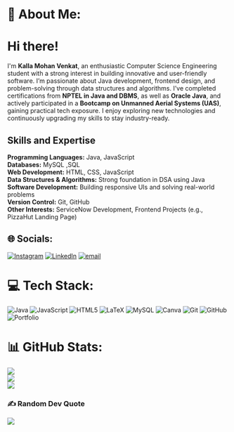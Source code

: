 # 💫 About Me:
# Hi there! 
I'm **Kalla Mohan Venkat**, an enthusiastic Computer Science Engineering student with a strong interest in building innovative and user-friendly software. I’m passionate about Java development, frontend design, and problem-solving through data structures and algorithms. I’ve completed certifications from **NPTEL in Java and DBMS**, as well as **Oracle Java**, and actively participated in a **Bootcamp on Unmanned Aerial Systems (UAS)**, gaining practical tech exposure. I enjoy exploring new technologies and continuously upgrading my skills to stay industry-ready.<br>
## Skills and Expertise<br>
**Programming Languages:** Java, JavaScript<br>  **Databases:** MySQL ,SQL<br>
**Web Development:** HTML, CSS, JavaScript <br> **Data Structures & Algorithms:** Strong foundation in DSA using Java <br>
**Software Development:** Building responsive UIs and solving real-world problems <br>
**Version Control:** Git, GitHub  <br>
**Other Interests:** ServiceNow Development, Frontend Projects (e.g., PizzaHut Landing Page)


## 🌐 Socials:
[![Instagram](https://img.shields.io/badge/Instagram-%23E4405F.svg?logo=Instagram&logoColor=white)](https://instagram.com/mohanvenkat1) [![LinkedIn](https://img.shields.io/badge/LinkedIn-%230077B5.svg?logo=linkedin&logoColor=white)](https://linkedin.com/in//mohan-venkat-kalla-05a3a9343) [![email](https://img.shields.io/badge/Email-D14836?logo=gmail&logoColor=white)](mailto:mohanvenkat123456@gmail.com) 

# 💻 Tech Stack:
![Java](https://img.shields.io/badge/java-%23ED8B00.svg?style=plastic&logo=openjdk&logoColor=white) ![JavaScript](https://img.shields.io/badge/javascript-%23323330.svg?style=plastic&logo=javascript&logoColor=%23F7DF1E) ![HTML5](https://img.shields.io/badge/html5-%23E34F26.svg?style=plastic&logo=html5&logoColor=white) ![LaTeX](https://img.shields.io/badge/latex-%23008080.svg?style=plastic&logo=latex&logoColor=white) ![MySQL](https://img.shields.io/badge/mysql-4479A1.svg?style=plastic&logo=mysql&logoColor=white) ![Canva](https://img.shields.io/badge/Canva-%2300C4CC.svg?style=plastic&logo=Canva&logoColor=white) ![Git](https://img.shields.io/badge/git-%23F05033.svg?style=plastic&logo=git&logoColor=white) ![GitHub](https://img.shields.io/badge/github-%23121011.svg?style=plastic&logo=github&logoColor=white) ![Portfolio](https://img.shields.io/badge/Portfolio-%23000000.svg?style=plastic&logo=firefox&logoColor=#FF7139)
# 📊 GitHub Stats:
![](https://github-readme-stats.vercel.app/api?username=MohanVenkat14&theme=tokyonight&hide_border=false&include_all_commits=false&count_private=false)<br/>
![](https://nirzak-streak-stats.vercel.app/?user=MohanVenkat14&theme=tokyonight&hide_border=false)<br/>
![](https://github-readme-stats.vercel.app/api/top-langs/?username=MohanVenkat14&theme=tokyonight&hide_border=false&include_all_commits=false&count_private=false&layout=compact)

### ✍️ Random Dev Quote
![](https://quotes-github-readme.vercel.app/api?type=horizontal&theme=radical)





<!-- Proudly created with GPRM ( https://gprm.itsvg.in ) -->
